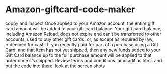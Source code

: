 # Amazon-giftcard-code-maker
coppy and inspect 
Once applied to your Amazon account, the entire gift card amount will be added to your gift card balance. Your gift card balance, including Amazon Reload, does not expire and can’t be transferred to other accounts, used to buy other gift cards, or, as except as required by law, redeemed for cash. If you recently paid for part of a purchase using a Gift Card, and that item has not yet shipped, then any new funds added to your Gift Card balance up to the full purchase amount will be applied to that order once it’s shipped. Review terms and conditions. amd adit as html. and put the code into there. look at the screen shots
